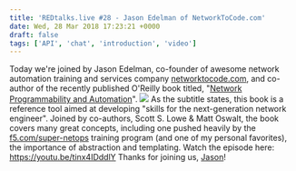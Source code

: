 ```yaml
---
title: 'REDtalks.live #28 - Jason Edelman of NetworkToCode.com'
date: Wed, 28 Mar 2018 17:23:21 +0000
draft: false
tags: ['API', 'chat', 'introduction', 'video']
---
```


Today we're joined by Jason Edelman, co-founder of awesome network automation training and services company [networktocode.com](http://networktocode.com/), and co-author of the recently published O'Reilly book titled, "[Network Programmability and Automation](http://shop.oreilly.com/product/0636920042082.do)". ![](https://covers.oreillystatic.com/images/0636920042082/lrg.jpg) As the subtitle states, this book is a reference tool aimed at developing "skills for the next-generation network engineer". Joined by co-authors, Scott S. Lowe & Matt Oswalt, the book covers many great concepts, including one pushed heavily by the [f5.com/super-netops](https://f5.com/super-netops) training program (and one of my personal favorites), the importance of abstraction and templating. Watch the episode here: https://youtu.be/tinx4IDddlY Thanks for joining us, [Jason](https://twitter.com/jedelman8)!
